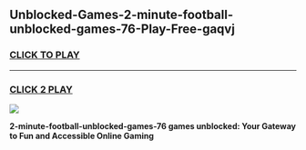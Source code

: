 
## Unblocked-Games-2-minute-football-unblocked-games-76-Play-Free-gaqvj
<h3>
<a href="https://premium76.site?title=2-minute-football-unblocked-games-76&ref=21A">CLICK TO PLAY</a></h3>
<hr>

<h3>
<a href="https://premium76.site?title=2-minute-football-unblocked-games-76&ref=21A">CLICK 2 PLAY</a>
  
</h3>

<a href="https://premium76.site?title=2-minute-football-unblocked-games-76&ref=21A"><img src="https://clearcache.store/games.png"></a>


**2-minute-football-unblocked-games-76 games unblocked: Your Gateway to Fun and Accessible Online Gaming**
